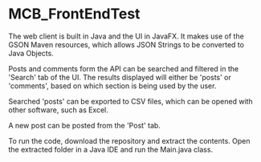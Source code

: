 # MCB_FrontEndTest

The web client is built in Java and the UI in JavaFX. It makes use of the GSON Maven resources, which allows JSON Strings to be converted to Java Objects.

Posts and comments form the API can be searched and filtered in the 'Search' tab of the UI. The results displayed will either be 
'posts' or 'comments', based on which section is being used by the user. 

Searched 'posts' can be exported to CSV files, which can be opened with other software, such as Excel.

A new post can be posted from the 'Post' tab.

To run the code, download the repository and extract the contents. Open the extracted folder in a Java IDE and run the Main.java class. 
